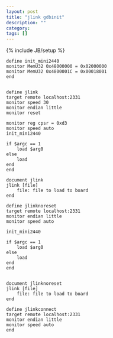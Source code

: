 ```yaml
---
layout: post
title: "jlink gdbinit"
description: ""
category: 
tags: []
---
```

{% include JB/setup %}

    
    define init_mini2440
    monitor MemU32 0x48000000 = 0x02000000
    monitor MemU32 0x4800001C = 0x00018001
    end
    
    
    define jlink
    target remote localhost:2331
    monitor speed 30
    monitor endian little
    monitor reset
    
    monitor reg cpsr = 0xd3
    monitor speed auto
    init_mini2440
    
    if $argc == 1
    	load $arg0
    else
    	load
    end
    end
    
    document jlink
    jlink [file]
    	file: file to load to board
    end
    
    define jlinknoreset
    target remote localhost:2331
    monitor endian little
    monitor speed auto
    
    init_mini2440
    
    if $argc == 1
    	load $arg0
    else
    	load
    end
    end
    
    
    document jlinknoreset
    jlink [file]
    	file: file to load to board
    end
    
    define jlinkconnect
    target remote localhost:2331
    monitor endian little
    monitor speed auto
    end
